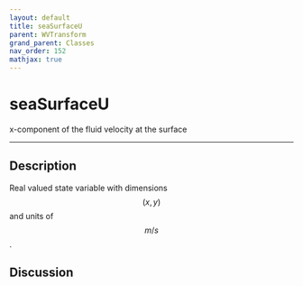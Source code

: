 ```yaml
---
layout: default
title: seaSurfaceU
parent: WVTransform
grand_parent: Classes
nav_order: 152
mathjax: true
---
```


#  seaSurfaceU

x-component of the fluid velocity at the surface


---

## Description
Real valued state variable with dimensions $$(x,y)$$ and units of $$m/s$$.

## Discussion

